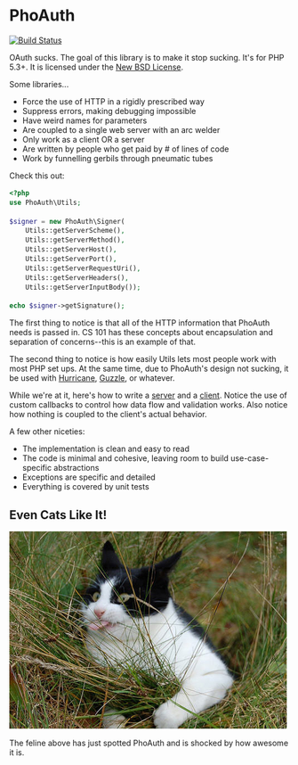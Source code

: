 PhoAuth
=======

[![Build Status](https://secure.travis-ci.org/icheishvili/phoauth.png?branch=master)](http://travis-ci.org/icheishvili/phoauth)

OAuth sucks. The goal of this library is to make it stop sucking. It's
for PHP 5.3+. It is licensed under the
[New BSD License](http://www.opensource.org/licenses/bsd-license.php).

Some libraries...

  - Force the use of HTTP in a rigidly prescribed way
  - Suppress errors, making debugging impossible
  - Have weird names for parameters
  - Are coupled to a single web server with an arc welder
  - Only work as a client OR a server
  - Are written by people who get paid by # of lines of code
  - Work by funnelling gerbils through pneumatic tubes

Check this out:

```php
<?php
use PhoAuth\Utils;

$signer = new PhoAuth\Signer(
    Utils::getServerScheme(),
    Utils::getServerMethod(),
    Utils::getServerHost(),
    Utils::getServerPort(),
    Utils::getServerRequestUri(),
    Utils::getServerHeaders(),
    Utils::getServerInputBody());

echo $signer->getSignature();
```

The first thing to notice is that all of the HTTP information that
PhoAuth needs is passed in. CS 101 has these concepts about
encapsulation and separation of concerns--this is an example of that.

The second thing to notice is how easily Utils lets most people work
with most PHP set ups. At the same time, due to PhoAuth's design not
sucking, it be used with [Hurricane](http://gethurricane.org/),
[Guzzle](http://guzzlephp.org/), or whatever.

While we're at it, here's how to write a
[server](https://github.com/icheishvili/phoauth/blob/master/examples/index.php)
and a
[client](https://github.com/icheishvili/phoauth/blob/master/examples/client.php).
Notice the use of custom callbacks to control how data flow and
validation works. Also notice how nothing is coupled to the client's
actual behavior.

A few other niceties:

  - The implementation is clean and easy to read
  - The code is minimal and cohesive, leaving room to build
    use-case-specific abstractions
  - Exceptions are specific and detailed
  - Everything is covered by unit tests



Even Cats Like It!
------------------
![Psyched Cat](https://github.com/icheishvili/phoauth/raw/master/static/psyched-cat.jpg)

The feline above has just spotted PhoAuth and is shocked by how awesome it is.